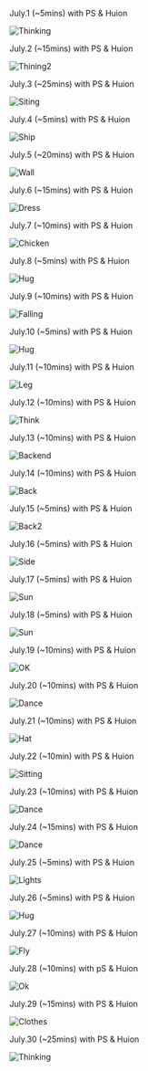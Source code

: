 July.1 (~5mins) with PS & Huion

![Thinking](1.jpg)

July.2 (~15mins) with PS & Huion

![Thining2](2.jpg)

July.3 (~25mins) with PS & Huion

![Siting](3.jpg)

July.4 (~5mins) with PS & Huion

![Ship](4.jpg)

July.5 (~20mins) with PS & Huion

![Wall](5.jpg)

July.6 (~15mins) with PS & Huion

![Dress](6.jpg)

July.7 (~10mins) with PS & Huion

![Chicken](7.jpg)

July.8 (~5mins) with PS & Huion

![Hug](8.jpg)

July.9 (~10mins) with PS & Huion

![Falling](9.jpg)

July.10 (~5mins) with PS & Huion

![Hug](10.jpg)

July.11 (~10mins) with PS & Huion

![Leg](11.jpg)

July.12 (~10mins) with PS & Huion

![Think](12.jpg)

July.13 (~10mins) with PS & Huion

![Backend](13.jpg)

July.14 (~10mins) with PS & Huion

![Back](14.jpg)

July.15 (~5mins) with PS & Huion

![Back2](15.jpg)

July.16 (~5mins) with PS & Huion

![Side](16.jpg)

July.17 (~5mins) with PS & Huion

![Sun](17.jpg)

July.18 (~5mins) with PS & Huion

![Sun](18.jpg)

July.19 (~10mins) with PS & Huion

![OK](19.jpg)

July.20 (~10mins) with PS & Huion

![Dance](20.jpg)

July.21 (~10mins) with PS & Huion

![Hat](21.jpg)

July.22 (~10min) with PS & Huion

![Sitting](22.jpg)

July.23 (~10mins) with PS & Huion

![Dance](23.jpg)

July.24 (~15mins) with PS & Huion

![Dance](24.jpg)

July.25 (~5mins) with PS & Huion

![Lights](25.jpg)

July.26 (~5mins) with PS & Huion

![Hug](26.jpg)

July.27 (~10mins) with PS & Huion

![Fly](27.jpg)

July.28 (~10mins) with pS & Huion

![Ok](28.jpg)

July.29 (~15mins) with PS & Huion

![Clothes](29.jpg)

July.30 (~25mins) with PS & Huion

![Thinking](30.jpg)

